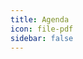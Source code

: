 ```yaml
---
title: Agenda
icon: file-pdf
sidebar: false
---
```


<PDF url="https://cdn.jsdelivr.net/gh/zhang-guodong/seminar@master/src/.vuepress/public/files/agenda.pdf" ratio=210:297 />
